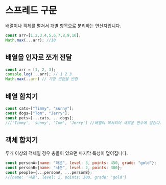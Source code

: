 # 스프레드 구문
배열이나 객체를 펼쳐서 개별 항목으로 분리하는 연산자입니다.
```js
const arr=[1,2,3,4,5,6,7,8,9,10];
Math.max(...arr); //10
```

## 배열을 인자로 쪼개 전달
```js
const arr = [1, 2, 3];
console.log(...arr); // 1 2 3
Math.max(..arr) // 가장 큰값을 반환
```

## 배열 합치기
```js
const cats=["Timmy", "sunny"];
const dogs=["Tom", "Jerry"];
const pets=[...cats, ...dogs];
//['Timmy', 'sunny', 'Tom', 'Jerry'] //배열이 복사되어 새로운 변수에 담긴다.
```

## 객체 합치기
두개 이상의 객체일 경우 충돌이 있으면 마지막 특성이 덮어집니다.
```js
const personA={name: "하은", level: 3, points: 450, grade: "gold"};
const personB={name: "서준", level: 2, points: 300};
const people={...personA, ...personB};
//{name: '서준', level: 2, points: 300, grade: 'gold'}
```
